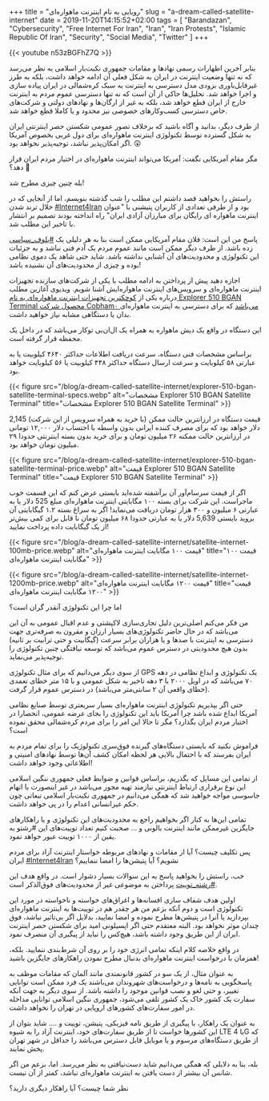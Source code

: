 +++
title = "رویایی به نام اینترنت ماهواره‌ای"
slug = "a-dream-called-satellite-internet"
date = 2019-11-20T14:15:52+02:00
tags = [ "Barandazan", "Cybersecurity", "Free Internet For Iran", "Iran", "Iran Protests", "Islamic Republic Of Iran", "Security", "Social Media", "Twitter" ]
+++

{{< youtube n53zBGFhZ7Q >}}

بنابر آخرین اظهارات رسمی نهادها و مقامات جمهوری نکبت‌بار اسلامی به نظر می‌رسد که نه تنها وضعیت اینترنت در ایران به شکل فعلی آن ادامه خواهد داشت، بلکه به طرز غیرقابل‌باوری بزودی مدل دسترسی به اینترنت به سبک کره‌شمالی در ایران پیاده سازی و اجرا خواهد شد. تحلیل‌ها حاکی از آن است که نه تنها دسترسی عموم مردم به اینترنت خارج از ایران قطع خواهد شد، بلکه به غیر از ارگان‌ها و نهادهای دولتی و شرکت‌های خاص دسترسی کسب‌وکارهای خصوصی نیز محدود و یا کاملا قطع خواهد شد.

از طرف دیگر، بدانید و آگاه باشید که برخلاف تصور عمومی شکستن حصر اینترنتی ایران به شکل گسترده توسط تکنولوژی اینترنت ماهواره‌ای برای دول غربی بخصوص آمریکا اگر امکان‌پذیر نباشد، توجیه‌پذیر نخواهد بود. 😲

مگر مقام آمریکایی نگفت: آمریکا می‌تواند اینترنت ماهواره‌ای در اختیار مردم ایران قرار دهد؟ 🤔

<!--more-->

بله چنین چیزی مطرح شد!

راستش را بخواهید قصد داشتم این مطلب را شب گذشته بنویسم، اما از‌ آنجایی که در خلال ترند شدن [#Internet4Iran](https://twitter.com/hashtag/Internet4Iran?src=hash) بود و از طرفی تعدادی از کاربران پتیشنی با "عنوان اینترنت ماهواره ای رایگان برای مبارزان آزادی ایران" راه انداخته بودند تصمیم بر انتشار با تاخیر این مطلب شد.

پاسخ من این است: فلان مقام آمریکایی ممکن است بنا به هر دلیلی یک [#بلوف_سیاسی](https://twitter.com/hashtag/بلوف_سیاسی?src=hash) زده باشد. از طرف دیگر ممکن است مانند عموم مردم یک آدم فنی نباشد و به جزئیات این تکنولوژی و محدودیت‌های آن آشنایی نداشته باشد. شاید حتی شاهد یک دموی نظامی بوده و چیزی از محدودیت‌های آن نشنیده باشد!

اجازه دهید پیش از پرداختن به ادامه مطلب با یکی از شرکت‌های سازنده تجهیزات اینترنت ماهواره‌ای و سرویس‌های اینترنت ماهواره‌ایش آشنا شویم. ویدیوی آغازین مطلب درباره یکی از [کوچکترین تجهیزات اینترنت ماهواره‌ای به نام Explorer 510 BGAN Terminal محصول شرکت Cobham۰ می‌باشد](https://www.groundcontrol.com/BGAN_Explorer_510.htm) که برای دسترسی به اینترنت ماهواره‌ای بدان یا دستگاهی مشابه نیاز خواهید داشت.

این دستگاه در واقع یک دیش‌ ماهواره به همراه یک ال‌ان‌بی توکار می‌باشد که در داخل یک محفظه قرار گرفته است.

براساس مشخصات فنی دستگاه، سرعت دریافت اطلاعات حداکثر ۴۶۴۰ کیلوبیت یا به عبارتی ۵۸ کیلوبایت و سرعت ارسال دستگاه حداکثر ۴۴۸ کیلوبیت یا ۵۶ کیلوبایت خواهد بود.

{{< figure src="/blog/a-dream-called-satellite-internet/explorer-510-bgan-satellite-terminal-specs.webp" alt="مشخصات Explorer 510 BGAN Satellite Terminal" title="مشخصات Explorer 510 BGAN Satellite Terminal" >}}

قیمت دستگاه در ارزانترین حالت ممکن (با خرید به همراه سرویس از این شرکت) 2,145 دلار خواهد بود که برای مصرف کننده ایرانی بدون واسطه با احتساب دلار ۱۲,۰۰۰ تومانی در ارزانترین حالت ممکنه ۲۶ میلیون تومان و برای خرید بدون بسته اینترنتی حدودا ۲۹ میلیون تومان خواهد بود.

{{< figure src="/blog/a-dream-called-satellite-internet/explorer-510-bgan-satellite-terminal-price.webp" alt="قیمت Explorer 510 BGAN Satellite Terminal" title="قیمت Explorer 510 BGAN Satellite Terminal" >}}

اگر از قیمت سرسام‌آور آن برآشفته شده‌اید بایستی عرض کنم که این قسمت خوب ماجراست. این شرکت برای بسته ۱۰۰ مگابایتی اینترنت ماهواره‌ای مبلغ 525 دلار یا به عبارتی ۶ میلیون و ۳۰۰ هزار تومان دریافت می‌نماید! اگر به سراغ بسته ۱.۲ گیگابایتی آن بروید بایستی 5,639 دلار یا به عبارتی حدودا ۶۸ میلیون تومان نا قابل برای کمی بیش‌تر از یک گیگابایت داده پرداخت نمایید!

{{< figure src="/blog/a-dream-called-satellite-internet/satellite-internet-100mb-price.webp" alt="قیمت ۱۰۰ مگابایت اینترنت ماهواره‌ای" title="قیمت ۱۰۰ مگابایت اینترنت ماهواره‌ای" >}}

{{< figure src="/blog/a-dream-called-satellite-internet/satellite-internet-1200mb-price.webp" alt="قیمت ۱۲۰۰ مگابایت اینترنت ماهواره‌ای" title="قیمت ۱۲۰۰ مگابایت اینترنت ماهواره‌ای" >}}

اما چرا این تکنولوژی آنقدر گران است؟

من فکر می‌کنم اصلی‌ترین دلیل تجاری‌سازی لاکپشتی و عدم اقبال عمومی به آن این می‌باشد که در حال حاضر تکنولوژی‌های بسیار ارزان‌ و مقرون به صرفه‌تری جهت دسترسی به اینترنت با صدها و یا هزاران برابر سرعت (گیگابیت و حتی ترابیت بر ثانیه) بدون هیچ محدودیتی در دسترس عموم می‌باشد که توسعه نیافتگی چنین تکنولوژی را توجیه‌پذیر می‌نماید.

از سوی دیگر می‌دانیم که برای مثال تکنولوژی GPS یک تکنولوژی و ابداع نظامی در دهه ۷۰ می‌باشد که در اویل ۲۰۰۰ با ۳ دهه تاخیر به شکل عمومی و با ۱۵ متر خطای تعمدی (خطای واقعی آن ۲ سانتی‌متر می‌باشد) در دسترس عموم قرار گرفت.

حتی اگر بپذیریم تکنولوژی اینترنت ماهواره‌ای بسیار سریعتری توسط صنایع نظامی آمریکا ابداع شده باشد چرا آمریکا باید این تکنولوژی را بجای عرضه عمومی، انحصارا در اختیار مردم ایران بگذارد؟ مگر تا حالا این امر را برای مردم کره‌شمالی محقق نموده است؟

فراموش نکنید که بایستی دستگاه‌های گیرنده فوق‌سری تکنولوژیک را برای تمام مردم به ایران بفرستد که با احتمال بالایی هر لحظه امکان کشف آن‌ها توسط نهادهای امنیتی و اطلاعاتی وجود خواهد داشت!

از تمامی این مسایل که بگذریم، براساس قوانین و ضوابط فعلی جمهوری ننگین اسلامی این نوع بر‌قراری ارتباط اینترنتی نیازمند تهیه مجوز می‌باشد در غیر اینصورت با اتهام جاسوسی مواجه خواهید شد که همگی می‌دانیم در جمهوری نکبت‌بار اسلامی تبعاتی چون حکم غیرانسانی اعدام را در پی خواهد داشت.

تمامی این‌ها به کنار اگر بخواهیم راجع به محدودیت‌های این تکنولوژی و یا راهکارهای جایگزین غیرممکن مانند اینترنت بالونی و ... صحبت کنیم تعداد توییت‌های این #رشتو به یقین از ۱۰۰۰ توییت عبور خواهد نمود.

پس تکلیف چیست؟ آیا از مقامات و نهادهای مربوطه خواستار اینترنت آزاد برای مردم ایران [#Internet4Iran](https://twitter.com/hashtag/Internet4Iran?src=hash) نشویم؟ آیا پتیشن‌ها را امضا ننماییم؟

خب، راستش را بخواهید پاسخ به این سوالات بسیار دشوار است. در واقع هدف این [#رشته_توییت](https://twitter.com/hashtag/رشته_توییت?src=hash) پرداختن به موضوعی غیر از محدودیت‌های فوق‌الذکر است.

اولین هدف شفاف سازی افسانه‌ها و اغراق‌های خواسته و ناخواسته در مورد این تکنولوژی است و دوم آنکه بزعم من هر چقدر هم در توییت‌ها به اینترنت ماهواره‌ای بپردازید یا آنرا در پتیشن‌ها مطرح نموده و امضا نمایید، بدلایل اگر بی‌تاثیر نباشد، فوق چندان موثر نخواهد بود. البته معتقدم حتی اگر اپسیلونی امید برای شکستن حصر اینترنت ایران از این طریق وجود داشته باشد، هیچ‌کس را نباید از پیگیری آن منصرف نمود.

در واقع خلاصه کلام اینکه تمامی انرژی خود را بر روی آن شرط‌بندی ننمایید. بلکه، همزمان با درخواست اینترنت ماهواره‌ای بدنبال مطرح نمودن راهکارهای جایگزین باشید!

به عنوان مثال، از یک سو در کشور قانونمندی مانند آلمان که مقامات موظف به پاسخگویی به نامه‌ها و درخواست‌های شهروندان می‌باشند یک فرد ممکن است توانایی تغییر، و حتی لغو و نصب قوانین موجود را داشته باشد. از سوی دیگر به جهت آنکه سفارت یک کشور خاک یک کشور تلقی می‌شود، جمهوری ننگین اسلامی توانایی مداخله در امور سفارت‌های کشورهای اروپایی در تهران را نخواهد داشت.


به عنوان یک راهکار، با پیگیری از طریق نامه فیزیکی، پتیشن، توییت و .... شاید بتوان از این کشورها خواست تا از طریق سفارت‌های خود، اینترنت آزاد را به شیوه‌ LTE یا 4G که از طریق دستگاه‌های مرسوم و یا موبایل‌ قابل دسترس می‌باشد را حداقل در شهر تهران پخش نمایند.

بله، بنا به دلایلی که همگی می‌دانیم شاید دست‌نیافتی به نظر می‌رسد. اما، بزعم من اگر شانس آن بیشتر از دست یافتن به اینترنت ماهواره‌ای نباشد، کمتر از آن نیست.

نظر شما چیست؟ آیا راهکار دیگری دارید؟
